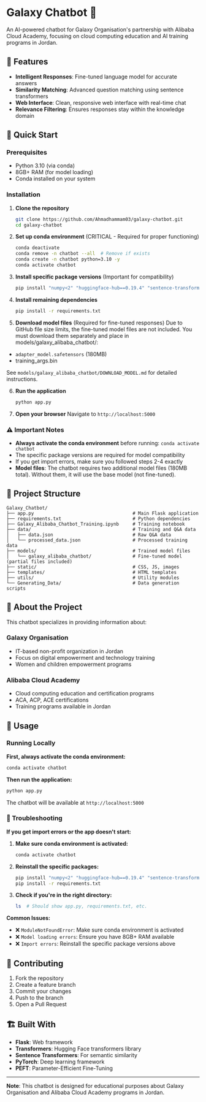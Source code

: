# Galaxy Chatbot 🤖

An AI-powered chatbot for Galaxy Organisation's partnership with Alibaba Cloud Academy, focusing on cloud computing education and AI training programs in Jordan.

## 🌟 Features

- **Intelligent Responses**: Fine-tuned language model for accurate answers
- **Similarity Matching**: Advanced question matching using sentence transformers
- **Web Interface**: Clean, responsive web interface with real-time chat
- **Relevance Filtering**: Ensures responses stay within the knowledge domain

## 🚀 Quick Start

### Prerequisites

- Python 3.10 (via conda)
- 8GB+ RAM (for model loading)
- Conda installed on your system

### Installation

1. **Clone the repository**

   ```bash
   git clone https://github.com/Ahmadhammam03/galaxy-chatbot.git
   cd galaxy-chatbot
   ```

2. **Set up conda environment** (CRITICAL - Required for proper functioning)

   ```bash
   conda deactivate
   conda remove -n chatbot --all  # Remove if exists
   conda create -n chatbot python=3.10 -y
   conda activate chatbot
   ```

3. **Install specific package versions** (Important for compatibility)

   ```bash
   pip install "numpy<2" "huggingface-hub==0.19.4" "sentence-transformers==2.2.2"
   ```

4. **Install remaining dependencies**

   ```bash
   pip install -r requirements.txt
   ```

5. **Download model files** (Required for fine-tuned responses)
Due to GitHub file size limits, the fine-tuned model files are not included. You must download them separately and place in models/galaxy_alibaba_chatbot/:
- `adapter_model.safetensors` (180MB)
- training_args.bin

See `models/galaxy_alibaba_chatbot/DOWNLOAD_MODEL.md` for detailed instructions.

6. **Run the application**

   ```bash
   python app.py
   ```

7. **Open your browser**
   Navigate to `http://localhost:5000`

### ⚠️ Important Notes

- **Always activate the conda environment** before running: `conda activate chatbot`
- The specific package versions are required for model compatibility
- If you get import errors, make sure you followed steps 2-4 exactly
- **Model files**: The chatbot requires two additional model files (180MB total). Without them, it will use the base model (not fine-tuned).

## 📁 Project Structure

```
Galaxy_Chatbot/
├── app.py                                    # Main Flask application
├── requirements.txt                          # Python dependencies
├── Galaxy_Alibaba_Chatbot_Training.ipynb     # Training notebook
├── data/                                     # Training and Q&A data
│   ├── data.json                             # Raw Q&A data
│   └── processed_data.json                   # Processed training data
├── models/                                   # Trained model files
│   └── galaxy_alibaba_chatbot/               # Fine-tuned model (partial files included)
├── static/                                   # CSS, JS, images
├── templates/                                # HTML templates
├── utils/                                    # Utility modules
└── Generating_Data/                          # Data generation scripts
```

## 🎯 About the Project

This chatbot specializes in providing information about:

### Galaxy Organisation

- IT-based non-profit organization in Jordan
- Focus on digital empowerment and technology training
- Women and children empowerment programs

### Alibaba Cloud Academy

- Cloud computing education and certification programs
- ACA, ACP, ACE certifications
- Training programs available in Jordan

## 🚀 Usage

### Running Locally

**First, always activate the conda environment:**

```bash
conda activate chatbot
```

**Then run the application:**

```bash
python app.py
```

The chatbot will be available at `http://localhost:5000`

### 🔧 Troubleshooting

**If you get import errors or the app doesn't start:**

1. **Make sure conda environment is activated:**

   ```bash
   conda activate chatbot
   ```

2. **Reinstall the specific packages:**

   ```bash
   pip install "numpy<2" "huggingface-hub==0.19.4" "sentence-transformers==2.2.2"
   pip install -r requirements.txt
   ```

3. **Check if you're in the right directory:**
   ```bash
   ls  # Should show app.py, requirements.txt, etc.
   ```

**Common Issues:**

- ❌ `ModuleNotFoundError`: Make sure conda environment is activated
- ❌ `Model loading errors`: Ensure you have 8GB+ RAM available
- ❌ `Import errors`: Reinstall the specific package versions above

## 🤝 Contributing

1. Fork the repository
2. Create a feature branch
3. Commit your changes
4. Push to the branch
5. Open a Pull Request

## 🏗️ Built With

- **Flask**: Web framework
- **Transformers**: Hugging Face transformers library
- **Sentence Transformers**: For semantic similarity
- **PyTorch**: Deep learning framework
- **PEFT**: Parameter-Efficient Fine-Tuning

---

**Note**: This chatbot is designed for educational purposes about Galaxy Organisation and Alibaba Cloud Academy programs in Jordan.
